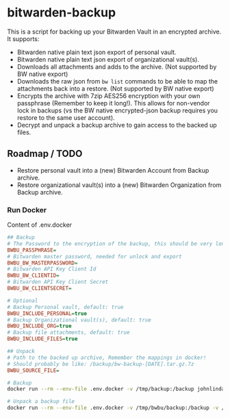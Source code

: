 # bitwarden-backup

This is a script for backing up your Bitwarden Vault in an encrypted archive.
It supports:
* Bitwarden native plain text json export of personal vault.
* Bitwarden native plain text json export of organizational vault(s).
* Downloads all attachments and adds to the archive. (Not supported by BW native export)
* Downloads the raw json from `bw list` commands to be able to map the attachments back into a restore. (Not supported by BW native export)
* Encrypts the archive with 7zip AES256 encryption with your own passphrase (Remember to keep it long!). This allows for non-vendor lock in backups (vs the BW native encrypted-json backup requires you restore to the same user account). 
* Decrypt and unpack a backup archive to gain access to the backed up files.

## Roadmap / TODO
* Restore personal vault into a (new) Bitwarden Account from Backup archive.
* Restore organizational vault(s) into a (new) Bitwarden Organization from Backup archive.

### Run Docker

Content of .env.docker
```ini
## Backup
# The Password to the encryption of the backup, this should be very long.
BWBU_PASSPHRASE=
# Bitwarden master password, needed for unlock and export
BWBU_BW_MASTERPASSWORD=
# Bitwarden API Key Client Id
BWBU_BW_CLIENTID=
# Bitwarden API Key Client Secret
BWBU_BW_CLIENTSECRET=

# Optional
# Backup Personal vault, default: true
BWBU_INCLUDE_PERSONAL=true
# Backup Organizational vault(s), default: true
BWBU_INCLUDE_ORG=true
# Backup file attachments, default: true
BWBU_INCLUDE_FILES=true

## Unpack
# Path to the backed up archive, Remember the mappings in docker!
# Should probably be like: /backup/bw-backup-[DATE].tar.gz.7z
BWBU_SOURCE_FILE=

```

```bash
# Backup
docker run --rm --env-file .env.docker -v /tmp/backup:/backup johnlindahl/bitwarden-backup

# Unpack a backup file
docker run --rm --env-file .env.docker -v /tmp/bwbu/backup:/backup -v /tmp/bwbu/unpack:/unpack johnlindahl/bitwarden-backup unpack

```